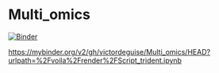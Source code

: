 # Multi_omics

[![Binder](https://mybinder.org/badge_logo.svg)](https://mybinder.org/v2/gh/victordeguise/Multi_omics/HEAD?urlpath=%2Fvoila%2Frender%2FScript.ipynb)

https://mybinder.org/v2/gh/victordeguise/Multi_omics/HEAD?urlpath=%2Fvoila%2Frender%2FScript_trident.ipynb
